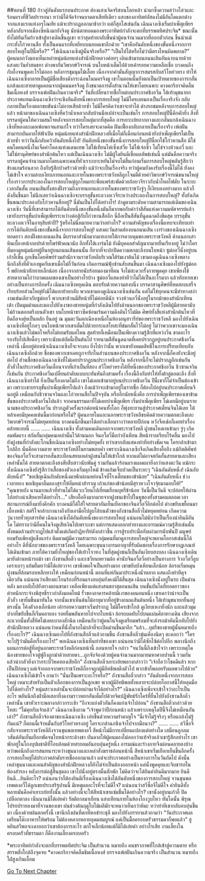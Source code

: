 ##ตอนที่ 180 ก้าวสู่อันดับแรกบนประกาศ
ส่องแสงเจิดจริสบนโลกหล้า นำมาซึ่งความสว่างไสวและร้อนแรงที่ชีวิตปรารถนา ทว่ามิได้จัดจ้าจนบาดตาเสียทีเดียว แสงของอาทิตย์อัสดงไม่มีอันใดแตกต่างจากแสงแรกแห่งอรุโณทัย แม้จะปรากฏออกมาช้ากว่า แต่ก็สุกใสเช่นกัน
เฉินฉางเซิงเริ่มบำเพ็ญเพียรหลังกลับจากเมืองซีหนิงมายังจิงตู นัยน์ตาทอดมองพระอาทิตย์กำลังจะตกที่บรรพตทิศประจิม* ขณะนั้นยังไม่ทันเริ่มก้าวเข้าสู่ทางเดินขึ้นภูเขา ทว่าสุดท้ายกลับขึ้นนำผู้คนจำนวนมากที่ออกตัวก่อน ขึ้นนำแม้กระทั่งโก่วหานสือ ทั้งเป็นคนแรกที่เหยียบบนยอดเขาอีกด้วย
“เขาคืออันดับหนึ่งของขั้นหนึ่งจากการสอบใหญ่ในปีนี้หรือ?”
“ใช่เฉินฉางเซิงผู้นั้นจริงหรือ?”
“เป็นไปได้หรือไม่ว่ามีตรงไหนผิดพลาด?”
ผู้คนนอกวังมองเห็นเหล่าหนุ่มน้อยแห่งสำนักฝึกหลวงค่อยๆ เดินเข้ามาบนถนนเสินอันฉาบฉายด้วยแสงตะวันย่ำสนธยา ต่างพากันวิพากษ์วิจารณ์ บนใบหน้าเต็มไปด้วยเค้ารอยความเหลือเชื่อ บางคนถึงกับอึ้งจนพูดอะไรไม่ออก
หลังการชุมนุมไม้เลื้อย เนื่องจากคำมั่นสัญญาการสมรสกับสวีโหย่วหรง ทำให้เฉินฉางเซิงกลายเป็นผู้มีชื่อเสียงดังกระฉ่อนในนครจิงตู เขาในตอนนั้นยังตกเป็นเป้าหมายของการกลั่นแกล้งและสายตาดูแคลนจากผู้คนนครจิงตู ถึงขนาดการตั้งสำนวนให้เขาโดยเฉพาะ
คางคกริอาจคิดลิ้มชิมเนื้อหงส์ บรรจงเพ้อฝันเกินความจริง*
วันที่เปลี่ยนรายชื่อใหม่บนประกาศชิงอวิ๋น ใต้เท้ามุขนายกประกาศแทนเฉินฉางเซิงว่าจะชิงอันดับหนึ่งของการสอบใหญ่ ไม่มีใครเลยมองเป็นเรื่องจริงจัง กลับกลายเป็นเรื่องตลกขบขันน่าไม่อายเสียด้วยซ้ำ ไม่มีใครคิดว่าเขาจะทำได้ ต่างรอชมหลังจบการสอบใหญ่แล้ว หน้าตาของเฉินฉางเซิงที่คว้าน้ำเหลวกลับบ้านมือเปล่าจะเป็นเช่นไร
การสอบใหญ่ปีนี้คึกคักยิ่ง สิ่งที่บรรดาผู้คนให้ความสนใจหลังจบการสอบใหญ่มากที่สุดคือ การเยาะเย้ยถากถางและกลั่นแกล้งเฉินฉางเซิงที่หลงละเมอเพ้อพกจนสาแก่ใจ ทว่าใครเลยจะคาดคิด ฝันเฟื่องกลับกลายเป็นเรื่องจริง เพ้อฝันสามารถบันดาลให้ฟ้าเปิด หนุ่มน้อยแห่งสำนักฝึกหลวงที่เมื่อไม่กี่เดือนก่อนหน้ายังบำเพ็ญเพียรไม่เป็นด้วยซ้ำ ทว่าวันนี้กลับคว้าอันดับหนึ่งไป!
อันดับหนึ่งของขั้นหนึ่งการสอบใหญ่ปีนี้หาใช่โก่วหานสือ มิใช่คนใดคนหนึ่งในเจ็ดคำโคลงแห่งแดนเทพ ไม่ใช่เทียนไห่เซิ่งเสวี่ย ไม่ใช่เจ๋อซิ่ว ไม่ใช่จวงห้วนอวี่ และไม่ใช่สานุศิษย์ของสำนักต้นไหว
แต่เป็นเฉินฉางเซิง
ไม่มีผู้ใดยินดีเชื่อผลลัพธ์เช่นนี้ แต่มันคือความจริง บรรดาผู้คนจำนวนมากโดยเฉพาะคนที่หัวเราะเยาะหยันไม่จบไม่สิ้นก่อนเริ่มการสอบใหญ่พลันรู้สึกว่าข้างแกมร้อนลวก ถึงกับรู้สึกปวดร้าวด้วยซ้ำ
แม้ว่าจะเป็นเรื่องจริง ทว่าผู้คนยังคงรับเรื่องนี้ไม่ได้ ยังคงไม่เข้าใจ ความสงบเงียบภายนอกและภายในของพระราชวังหลีถูกโจมตีด้วยคำวิพากษ์วิจารณ์ขนานใหญ่ เรื่องราวการประลองในการสอบใหญ่ถูกโหมกระพือแพร่สะพัดด้วยถ้อยวจีราวกับน้ำไหลไฟดับ
ในระยะเวลาอันสั้น ถนนเสินทั้งสองฝั่งรวมถึงภายนอกและภายในของพระราชวังจู่ๆ ก็เงียบลงอย่างมาก แล้วก็ดังลั่นขึ้นมา
ไม่นึกเลยว่าเฉินฉางเซิงจะบรรลุขั้นทะลวงอเวจีระหว่างประลองในการสอบใหญ่? ทั้งยังเกิดขึ้นขณะประลองกับโก่วหานสืออยู่? นี่มันเป็นไปได้อย่างไร! ถ้าดูตามระดับความสามารถแต่เดิมของเฉินฉางเซิง วันนี้ที่เขาสามารถได้อันดับหนึ่งของขั้นหนึ่งมันก็มากพอกับคำว่าสีสันแห่งความมหัศจรรย์แล้ว เขายังบรรลุขั้นบำเพ็ญเพียรระหว่างต่อสู้กับโก่วหานสืออีก นี่ถือเป็นสีสันที่ฉูดฉาดถึงขีดสุด
บรรลุขั้นทะลวงอเวจีในอายุสิบห้าปี? รู้หรือไม่นี่หมายความว่าอย่างไร?
ความสำคัญของเรื่องนี้แทบจะเทียบเท่าการได้อันดับหนึ่งของขั้นหนึ่งจากการสอบใหญ่!
แสงตะวันสาดส่องบนถนนเสิน เงาร่างของเฉินฉางเซิงทอดยาว
สองฝั่งของถนนเสิน มีบรรดาสำนักมากมายภายใต้การควบคุมของพระราชวังหลี ด้านนอกเสาหินเบื้องหน้ากอปรด้วยไพร่ฟ้าคณานับ อีกทั้งใต้เงาร่มไม้ ยังมีบุคคลสำคัญมากมายยืนเรียงอยู่
ไม่ว่าใครที่มองดูหนุ่มน้อยผู้ยืนอยู่บนถนนเสินคนนั้น ก็ยากที่จะปกปิดความตกตะลึงบนใบหน้า
ซูม่ออวี๋นั่งอยู่บนเก้าอี้เข็น ถูกเข็นโดยศิษย์ร่วมสำนักจวนราชวังหลีบริเวณใต้ร่มเงาต้นไม้
เขามองดูเฉินฉางเซิงพลางนึกถึงสิ่งที่ตัวเองพูดกับเขาเมื่อไม่กี่วันก่อน เกิดอารมณ์ฟุ้งซ่านสับสนขึ้นมา
เฉินฉางเซิงมองไปยังซูม่ออวี๋ พยักหน้าทักทายเล็กน้อย เนื่องจากสายนับร้อยมองมาที่ตน จึงไม่สะดวกรั้งกายพูดคุย เขาเพียงใช้สายตาถามไถ่ว่าบาดแผลของเขาเป็นอย่างไรบ้าง ซูม่ออวี๋แสดงท่าทีว่าไม่ได้เป็นอะไรมาก แล้วทักทายเขาอย่างเป็นทางการอีกครั้ง
เฉินฉางเซิงหยุดเดิน ตอบรับด้วยความสงบนิ่ง
บรรดาสานุศิษย์ที่ทดสอบเสร็จเรียบร้อยส่วนใหญ่ยังมิได้แยกย้ายกลับ พวกเขามองดูเฉินฉางเซิงเช่นกัน แต่ไม่ใช่ทุกคนจะมีท่าทางสง่างามเช่นเดียวกับซูม่ออวี๋ พวกเขาล้วนมีสีหน้าที่ไม่ค่อยดีนัก
จวงห้วนอวี่นั่งอยู่ในรถม้าของสำนักเทียนเต้า เปิดมุมม่านและมองไปยังเงาของชายหนุ่มที่กำลังเดินไปยังด้านนอกของพระราชวังหลีผู้มีสายตานับไม่ถ้วนตอกตรึงบนตัวเขา บนใบหน้าขาวซีดซ่อนเร้นความดึงดันไว้ไม่มิด
ศิษย์ทั้งสี่แห่งสำนักต้นไหวที่ยึดถือจงฮุ่ยเป็นหลัก ยืนอยู่ ณ มุมตะวันตกเฉียงเหนือในห้องอนุสาวรีย์ของพระราชวังหลี มองไปยังเฉินฉางเซิงที่อยู่ไกลๆ บนใบหน้าพวกเขาเต็มไปด้วยกระแสโทสะที่ข่มกลั้นไว้ไม่อยู่
ไม่ว่าพวกเขาจะมองเฉินฉางเซิงแล้วไม่พอใจหรือไม่ยอมรับแค่ไหน สุดท้ายก็เหมือนเป็นเพียงความรู้สึกที่แหว่งวิ่น ขาดอะไรรองรับไปเสียดื้อๆ เพราะนับแต่บัดนี้เป็นต้นไป รายนามสีสันฉูดฉาดที่เคยปรากฏอยู่บนประกาศชิงอวิ๋นเหล่านี้ เมื่ออยู่ต่อหน้าเฉินฉางเซิงก็จะจางลง ยิ่งไปกว่านั้น พวกเขายังหมดสิทธิ์ในการเปรียบเทียบกับเฉินฉางเซิงอีกด้วย
ชื่อของพวกเขาเคยถูกจารึกในส่วนบนของประกาศชิงอวิ๋น หลังจากนี้ก็คงยังจะมีอยู่ต่อไป ส่วนชื่อของเฉินฉางเซิงที่ไม่เคยปรากฏบนประกาศชิงอวิ๋น หลังจากนี้ก็จะไม่ปรากฏอีกเช่นกัน
ลั่วลั่วในประกาศชิงอวิ๋นเลื่อนจากที่เก้าเป็นที่สอง สวีโหย่วหรงได้ที่หนึ่งของประกาศชิงอวิ๋น ชิวซานจวินก็เช่นกัน ประกาศชิงอวิ๋นเปลี่ยนลำดับแบบกะทันหันถึงสามครั้ง เรื่องนี้ถึงกับทำให้ทั้งต้าลู่ตกตะลึง
สิ่งที่เฉินฉางเซิงทำได้ ยิ่งเป็นเรื่องคาดไม่ถึง
เขาไม่เคยเข้ามาอยู่บนประกาศชิงอวิ๋น ปีนี้เขาก็ไม่จำเป็นต้องเข้ามา เพราะเขาบรรลุขั้นบำเพ็ญเพียรไปแล้ว ถึงแม้ว่าจะเข้ามาอยู่ในรายชื่อ ก็ต้องไปอยู่บนประกาศเตี่ยนจินอยู่ดี เหมือนกับชิวซานจวินและโก่วหานสือในปัจจุบัน
หรืออีกนัยหนึ่งคือ การบำเพ็ญเพียรของเขาข้ามขั้นของประกาศชิงอวิ๋นไปแล้ว
จากคนธรรมดาที่ไม่เคยบำเพ็ญเพียร เริ่มบำเพ็ญเพียร ไม่เคยมีอยู่บนรายนามของประกาศชิงอวิ๋น ปรากฏตัวครั้งแรกต่อหน้าคนทั้งโลก ก็พุ่งทะยานสู่ประกาศเตี่ยนจินได้เลย ใต้หล้าเคยมีบุคคลเช่นนี้มาก่อนหรือไม่?
ผู้คนภายในและนอกพระราชวังหลีขบคิดด้วยความตกตะลึงและวิพากษ์วิจารณ์ไม่หยุดหย่อน
บางคนนึกขึ้นมาได้อย่างเลือนรางว่าหลายปีก่อน หวังจือเช่อก็เคยทำเรื่องคล้ายแบบนี้
……
……
เฉินฉางเซิง ทั้งสามคนเดินออกจากพระราชวังหลี ฝูงชนไหลเทเข้ามา
จู่ๆ เกิดลมพัดแรง สกัดกั้นกลุ่มคนเหล่านั้นไว้ด้านนอก
จินอวี้ลวี่มือกำบังเหียน สีหน้าราบเรียบไร้คลื่น มองไปยังฝูงชนที่กำลังตะโกนชื่อเฉินฉางเซิงอย่างไม่หยุดยั้ง ทว่าเขากลับแสดงท่าทีอย่างชัดเจน ใครกล้าเข้ามาใกล้อีก นั่นคือความตาย
พระราชวังหลีในยามพลบค่ำ เพราะเฉินฉางเซิงจึงเกิดเสียงอื้ออึง แม้กิตติศัพท์ของจินอวี้ลวี่จะสามารถสั่นสะเทือนสยบเหล่าฝูงชนไม่ให้เข้าใกล้ หากแต่ไม่อาจสกัดกั้นสายตาและเสียงเหล่านั้นได้
สายตาตกตะลึงสงสัยสืบสาวนับพันคู่ รวมกันแล้วร้อนแรงแผดเผายิ่งกว่าแสงตะวัน แม้กระทั่งเฉินฉางเซิงยังรู้สึกว่าเสื้อของตัวเองเริ่มลุกไหม้ ข้างแก้มเจ็บปวดเป็นระยะๆ
“เฉินอันดับหนึ่ง! เฉินอับดับหนึ่ง!”
“ขอเชิญเฉินอับดับหนึ่งมาพักผ่อนหย่อนใจที่โรงเตี๊ยมของข้าน้อย”
“เฉินอันดับหนึ่ง ช่วงเวลาทอง ขอเชิญมาลิ้มลองสุราให้อิ่มหนำสำราญ เถ้าแก่ของข้าน้อยมีสุราหวงโจวจุ้ยมามอบให้!”
“คุณชายถัง นานมากแล้วที่ท่านไม่ได้แวะเวียนไปเยี่ยมเยือนบุตรีข้าน้อย วันนี้เป็นวันดี จะปล่อยให้ผ่านไปอย่างน่าเสียดายได้อย่างไร...”
เสียงอื้ออึงมากมายจากฝูงชนเข้าไปในหูของทั้งสามคนตลอดเวลา สถานการณ์ยิ่งมายิ่งคึกคัก บางคนมิได้ใส่ใจสายตาอันเย็นเยือกของจินอวี้ลวี่อีกต่อไป ต่างขยับเขยื้อนมาเบื้องหน้า สตรีใจกล้าบางนางถึงกับเอามือไปลูบไล้บนตัวของถังซานสือลิ่วไม่หยุดหย่อน เกิดความวุ่นวายทั่วทุกสารทิศ
เฉินฉางเซิงได้อันดับหนึ่งของการสอบใหญ่ แน่นอนไม่นับว่าเป็นเรื่องน่ายินดีอันใด ไม่ทราบว่ามีกี่คนในจิงตูเสียเงินไปเพราะเขา แต่การแสดงออกท่าทางและอารมณ์ความรู้สึกเช่นนั้นทั้งหมดล้วนปรากฏไปแล้วตั้งแต่เกิดปาฏิหาริย์ดังกล่าวขึ้น การสู้รบประมือกับเผ่ามารนับพันปี มนุษย์ยอมรับเพียงผู้แข็งแกร่ง ติดตามผู้มีความสามารถ กลุ่มคนที่มาดูการสอบใหญ่จะพลาดโอกาสเช่นนี้ได้อย่างไร
ดีที่นักบวชของพระราชวังหลี โดยเฉพาะขุนนางกรมอาญาที่รับผิดชอบเรื่องการรักษากฎเกณฑ์ได้เดินเข้ามา ภายใต้ความยิ่งใหญ่ของใต้เท้าโจวทง ในที่สุดฝูงชนก็เป็นอันเงียบสงบลง
เฉินฉางเซิงเดินมายังด้านหน้ารถม้า เขา ถังซานสือลิ่ว และเซวียนหยวนผ้อ คำนับจินอวี้ลวี่อย่างเป็นทางการ
จิวอวี้ลวี่ลูบเคราเบาๆ แย้มยิ้มทว่ามิได้เอ่ยวาจา เขาพึงพอใจเป็นอย่างมาก
เขาขยับบังเหียนเล็กน้อย ล้อรถเริ่มหมุน ฝูงชนที่ล้อมรอบหลีกทางให้ เหมือนก่อนหน้านี้ ตอนที่แห่กันมาประหนึ่งน้ำหลาก แสดงถึงท่าทีดุจเดียวกัน
แน่นอนว่าเสียงตะโกนร้องที่ร้อนแรงอบอุ่นยังคงมิได้สิ้นสุด
เฉินฉางเซิงนั่งอยู่ในรถ เปิดม่านหลัง มองกลับไปยังทางตอนขามา เหลือเพียงแค่แสงสนธยาสุดถนนเสิน บนขั้นบันไดที่ทอดยาวของตำหนักกระจ่างพิสุทธิ์ราวกำลังมอดไหม้ รั้วของอาคารคล้ายมีเงาของคนคนหนึ่ง เขาเดาว่าน่าจะเป็นลั่วลั่ว เขายิ้มขึ้นมาทันใด จากนั้นเขาเห็นต้นไม้อายุมากที่อยู่ข้างถนนเสินต้นหนึ่ง ใต้เท้ามุขนายกยืนอยู่ตรงนั้น โค้งตัวลงเล็กน้อย เค้ารอยความชราเริ่มปรากฏ ไม่มีใครเข้าใกล้ ดูเงียบเหงายิ่งนัก และแล้วมุมปากที่ขยับขึ้นก็เริ่มคลายลง รอยยิ้มพลันหายไปจากใบหน้า
ล้อรถบดทับไปบนแผ่นศิลาทางเดิน เสียงจากละแวกนั้นทั้งสี่ทิศไม่เคยเบาลงสักนิด เหมือนกับว่าผู้คนในจิงตูเตรียมพร้อมที่จะส่งรถม้าคันนี้กลับไปยังสำนักฝึกหลวง แน่นอนว่าคนที่นั่งในรถไม่กล้าที่จะเปิดม่านขึ้นมาอีก
“แล้ว...บุตรีของชายผู้นั้นหมายถึงเรื่องอะไร?” เฉินฉางเซิงมองไปที่ถังซานสือลิ่วแล้วถามขึ้น
ถังซานสือลิ่วขุ่นเคืองนิดๆ ตะคอกว่า “ใครจะไปรู้ว่ามันคือเรื่องอะไร!”
พอเฉินฉางเซิงเห็นท่าทีของเขา แน่นอนว่ามิได้ซักไซ้ต่อไปอีก พลางนึกถึงแผนการต่อสู้ที่อยู่นอกพระราชวังหลีก่อนหน้านี้ ถอนหายใจ กล่าว “จนวันนี้ถึงเข้าใจว่า เพราะเหตุใดน้องชายของโจวตู๋ฟูถึงถูกฆ่าด้วยสายตา...ถูกจับจ้องด้วยผู้คนจำนวนมากมายมหาศาลปานนี้ รวมกันแล้วน่ากลัวยิ่งกว่ากระบี่วิหคทองเสียอีก”
ถังซานสือลิ่วเยาะเย้ยพลางกล่าวว่า “เจ้าถือว่าโชคดีแล้ว หากเป็นปีก่อนๆ แค่เจ้าออกจากพระราชวังหลีก็อาจถูกผู้มีอิทธิพลดึงตัวไป พวกข้าก็พลอยรับผลพวงไปด้วย”
เฉินฉางเซิงไม่เข้าใจ ถามว่า “นั่นเป็นเพราะอะไรหรือ?”
ถังซานสือลิ่วกล่าว “อันดับหนึ่งจากการสอบใหญ่ เหมาะสำหรับเป็นตัวเลือกของการเป็นลูกเขย พวกผู้มีอิทธิพลทั้งหลายจะปล่อยโอกาสนี้ให้หลุดมือไปได้อย่างไร? หนุ่มสาวเหล่านั้นจะปล่อยผ่านเจ้าได้อย่างไร?”
เฉินฉางเซิงเพิ่งจะเข้าใจว่าอะไรเป็นอะไร พลันนึกถึงฝ่ามือเสลาที่งดงามราวหยกอันเต็มไปด้วยจิตปฏิพัทธ์รักใคร่ที่ยื่นไปยังถังซานสือลิ่วเหล่านั้น เขาหัวเราะพลางกล่าวกระเซ้า “ถึงจะแย่งตัวกันก็คงแย่งเจ้าไปก่อน”
ถังซานสือลิ่วกล่าวด้วยโทสะ “ไม่คุยกับเจ้าแล้ว”
เฉินฉางเซิงถาม “เจ้าพูดว่าปีก่อนหน้า แล้วเพราะเหตุใดปีนี้จึงไม่เหมือนกันเล่า?”
ถังซานสือลิ่วจ้องตาของเฉินฉางเซิง เอ่ยขึ้นด้วยความรำคาญใจ “นี่เจ้าไม่รู้จริงๆ หรือแกล้งไม่รู้กันแน่? ก็ตอนนี้เจ้าหมั้นกับสวีโหย่วหรงอยู่ ใครจะกล้าฉกชิงเจ้าไปจากมือนาง?”
……
……
สวีซื่อจีกลับจากพระราชวังหลีถึงจวนขุนพลเทพตงอวี้ สีหน้าไม่มีการเปลี่ยนแปลงแต่อย่างใด เสมือนถูกลมวสันต์อันเย็นเยือกพัดจนใบหน้ากระด้างชา บันดาลให้ผู้คนมองไม่ออกว่าแท้จริงแล้วเขารู้สึกอย่างไร
เขาพักอยู่ในโถงบุปผชาติที่โอบล้อมด้วยสายลมอันอบอุ่นครู่หนึ่ง อารมณ์และร่างกายจึงผ่อนคลายลงบ้าง ทว่าพอนึกถึงการสนทนาระหว่างขุนนางและเหล่าสังฆราชก่อนหน้านี้ สีหน้าเขาเริ่มเยือกเย็นขึ้นอีกครั้ง
การสอบใหญ่ได้ประกาศลำดับรายชื่อออกมาแล้ว แต่จะประกาศอย่างเป็นทางการในวันถัดไป ดังนั้นเหล่าขุนนางและคนสำคัญของสำนักฝึกหลวงก็ยังไม่จำเป็นต้องออกหน้า แค่นั่งพูดคุยและจิบชารอในห้องสำรอง หลังการต่อสู้สิ้นสุดลง เขาไปนั่งอยู่ตรงนั้นสักพัก ไม่คิดว่าจะได้ยินคำยินดีมากมาย
ยินดี ยินดี...ยินดีอะไร? แน่นอนว่าก็ต้องยินดีเรื่องเฉินฉางเซิงได้อันดับหนึ่งของการสอบใหญ่ จวนขุนพลเทพตงอวี้ได้ลูกเขยประเสริฐปานนี้ มีเหตุผลอะไรที่จะไม่ดีใจ?
แน่นอนว่าสวีซื่อจีไม่ดีใจ คำยินดีทั้งหลายมันคือคำเยาะเย้ยทั้งนั้น แล้วอย่างนี้จะให้สีหน้าเขาแช่มชื่นได้อย่างไร?
เขานั่งอยู่บนเก้าอี้ ปิดเปลือกตาลง เนิ่นนานมิได้เอ่ยคำ
รัตติกาลมาเยือน แสงเทียนภายในห้องโถงวูบไหว ทันใดนั้น พิรุณโปรยปรายลงมาที่จวนของเขา ฝนช่วงต้นฤดูใบไม้ผลิมักจะหนาวเย็นกว่าหิมะ ทว่าท่าทีเขากลับอบอุ่นขึ้นมา
เนื่องด้วยฝนตกครั้งนี้ เขานึกถึงฝนที่ตกที่หอชำระธุลี มองไปยังภรรยาแล้วถามว่า “วันประกาศผล เตรียมโต๊ะอาหารให้พร้อม ไม่ต้องหลากหลายอุดมสมบูรณ์ แค่เป็นมื้อครอบครัวธรรมดาก็พอแล้ว”
ฮูหยินสวีพอจะเดาออกว่าเขาต้องการอะไร ตกใจเล็กน้อยแต่ก็มิได้เอ่ยคำ
อย่างไรเสีย งานเลี้ยงในครอบครัวที่ธรรมดา ก็คืองานเลี้ยงครอบครัว


*พระอาทิตย์กำลังจะตกที่บรรพตทิศประจิม เป็นสำนวน หมายถึง คนชราภาพที่ใกล้เข้าสู่ความตาย หรือ สรรพสิ่งใกล้ถึงจุดจบ
*คางคกริอาจคิดลิ้มชิมเนื้อหงส์ บรรจงเพ้อฝันเกินความจริง เป็นสำนวน หมายถึง ใฝ่สูงเกินเอื้อม


[Go To Next Chapter]( ./182.md)